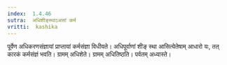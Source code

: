 ```yaml
---
index:  1.4.46
sutra:  अधिशीङ्स्थाऽअसां कर्म
vritti:  kashika 
---
```


पूर्वेण अधिकरणसंज्ञायां प्राप्तायां कर्मसंज्ञा विधीयते। अधिपूर्वाणां शीङ् स्था आसित्येतेषाम् आधारो यः, तत् कारकं कर्मसंज्ञं भवति। ग्रामम् अधिशेते। ग्रामम् अधितिष्ठति। पर्वतम् अध्यास्ते।


